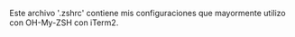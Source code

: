 Este archivo '.zshrc' contiene mis configuraciones que mayormente utilizo con OH-My-ZSH con iTerm2.
